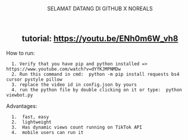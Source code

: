 

<p align="center">
SELAMAT DATANG DI GITHUB X NOREALS
</p>



&emsp;

<h2 align="center">tutorial: <a href="https://youtu.be/ENh0m6W_vh8">https://youtu.be/ENh0m6W_vh8</a></h2>

<!--
<p align="center">
<del>100 stars = captcha solver</del>
</p><p align="center">
<del>170 stars = open source solver</del>
</p><p align="center">
200 stars = viewbot in golang + proxy support + bot multiple videos same time (SOON, on vacation rn so can't release)
</p><p align="center">
250 stars = viewbot using freer api (2x faster)
</p><p align="center">
500 stars = unpatched viewbot using real tiktok api
</p>
-->

<!--



-->



How to run:
```
  1. Verify that you have pip and python installed => https://www.youtube.com/watch?v=dYfKJMPNMDw
  2. Run this command in cmd:  python -m pip install requests bs4 cursor pystyle pillow
  3. replace the video id in config.json by yours
  4. run the python file by double clicking on it or type:  python viewbot.py
```

Advantages:
```
  1.  fast, easy
  2.  lightweight
  3.  Has dynamic views count running on TikTok API
  4.  mobile users can run it
```
